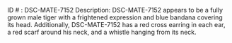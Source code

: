 ID # : DSC-MATE-7152
Description: DSC-MATE-7152 appears to be a fully grown male tiger with a frightened expression and blue bandana covering its head. Additionally, DSC-MATE-7152 has a red cross earring in each ear, a red scarf around his neck, and a whistle hanging from its neck.